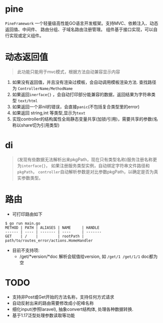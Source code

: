 # pine #

`PineFramework` 一个轻量级高性能GO语言开发框架。支持MVC、依赖注入、动态返回值、中间件、 路由分组、子域名路由注册管理。 组件基于接口实现，可以自行实现或定义组件。

 # 动态返回值 #

> 此功能只能用于mvc模式，根据方法自动兼容显示内容

1. 如果没有返回值，并且没有渲染过模板，会自动调用模板渲染方法. 查找路径为 `ControllerName/MethodName`
2. 如果返回`inerface{}` ，会自动打印部分能兼容的数据，返回结果为字符串类型 `text/html`
3. 如果返回一个非nil的错误，会直接`panic`(不包括复合类型里的error)
4. 如果返回 string,int 等类型,显示为`text`
5. 实现controller的结构属性全局静态变量共享(加锁/引用)，需要共享的参数(名称以share切为引用类型)

# di # 
> (发现有些数据无法解析出来pkgPath，现在只有类型名称)服务注册名称更为`interface{}`， 
如果注册服务类型实例，自动绑定字符串文件路径和`pkgPath`，
`controller`自动解析参数是对比参数pkgPath，以确定是否为真实参数类型。

# 路由
- 可打印路由如下
```shell
$ go run main.go
METHOD | PATH | ALIASES | NAME     | HANDLE
------ | ---- | ------- | ----     | -------
GET    | /    |         | rootPath | path/to/routes_error/actions.HomeHandler
```

- 目前不支持项:
    - /get/*version/*doc 解析会赋值给version, 如 `/get/1 /get/1/1` doc都为空


# TODO 
- 支持非Post或Get开始的方法名称，支持任何方式请求
- 自动反射出来的路由需要修改成小驼峰名称
- 细化input(参照laravel), 抽象convert结构体, 处理各种数据转换. 
- 基于1.17泛型处理参数读取等功能
